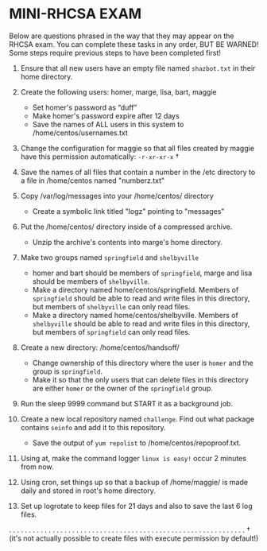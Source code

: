 # MINI-RHCSA EXAM

Below are questions phrased in the way that they may appear on the RHCSA exam. You can complete these tasks in any order, BUT BE WARNED! Some steps require previous steps to have been completed first!

1. Ensure that all new users have an empty file named `shazbot.txt` in their home directory.

0. Create the following users: homer, marge, lisa, bart, maggie
    - Set homer's password as “duff”
    - Make homer's password expire after 12 days
    - Save the names of ALL users in this system to /home/centos/usernames.txt

0. Change the configuration for maggie so that all files created by maggie have this permission automatically: `-r-xr-xr-x` †

0. Save the names of all files that contain a number in the /etc directory to a file in /home/centos named "numberz.txt"

0. Copy /var/log/messages into your /home/centos/ directory
   - Create a symbolic link titled "logz" pointing to "messages"

0. Put the /home/centos/ directory inside of a compressed archive.
   - Unzip the archive's contents into marge's home directory.

0. Make two groups named `springfield` and `shelbyville`
    - homer and bart should be members of `springfield`, marge and lisa should be members of `shelbyville`.
    - Make a directory named home/centos/springfield. Members of `springfield` should be able to read and write files in this directory, but members of `shelbyville` can only read files.
    - Make a directory named home/centos/shelbyville. Members of `shelbyville` should be able to read and write files in this directory, but members of `springfield` can only read files.

0. Create a new directory: /home/centos/handsoff/
    - Change ownership of this directory where the user is `homer` and the group is `springfield`.
    - Make it so that the only users that can delete files in this directory are either `homer` or the owner of the `springfield` group.

0. Run the sleep 9999 command but START it as a background job.

0. Create a new local repository named `challenge`. Find out what package contains `seinfo` and add it to this repository.
    - Save the output of `yum repolist` to /home/centos/repoproof.txt.

0. Using at, make the command logger `linux is easy!` occur 2 minutes from now.

0. Using cron, set things up so that a backup of /home/maggie/ is made daily and stored in root's home directory.

0. Set up logrotate to keep files for 21 days and also to save the last 6 log files.

.
.
.
.
.
.
.
.
.
.
.
.
.
.
.
.
.
.
.
.
.
.
.
.
.
.
.
.
.
.
.
.
.
.
.
.
.
.
.
.
.
.
.
.
.
.
.
.
.
.
.
.
.
.
.
.
.
.
.
.
† (it's not actually possible to create files with execute permission by default!)
